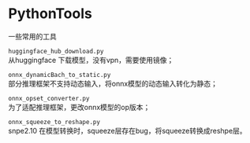 # PythonTools
一些常用的工具

`huggingface_hub_download.py `  
从huggingface 下载模型，没有vpn，需要使用镜像；  

`onnx_dynamicBach_to_static.py`  
部分推理框架不支持动态输入，将onnx模型的动态输入转化为静态；  

`onnx_opset_converter.py`  
为了适配推理框架，更改onnx模型的op版本；  

`onnx_squeeze_to_reshape.py`  
snpe2.10 在模型转换时，squeeze层存在bug，将squeeze转换成reshpe层。  